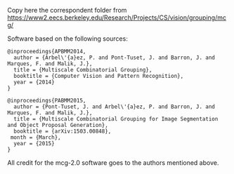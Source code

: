 Copy here the correspondent folder from
https://www2.eecs.berkeley.edu/Research/Projects/CS/vision/grouping/mcg/

Software based on the following sources:

```
@inproceedings{APBMM2014,
  author = {Arbel\'{a}ez, P. and Pont-Tuset, J. and Barron, J. and Marques, F. and Malik, J.},
  title = {Multiscale Combinatorial Grouping},
  booktitle = {Computer Vision and Pattern Recognition},
  year = {2014}
}

@inproceedings{PABMM2015,
  author = {Pont-Tuset, J. and Arbel\'{a}ez, P. and Barron, J. and Marques, F. and Malik, J.},
  title = {Multiscale Combinatorial Grouping for Image Segmentation and Object Proposal Generation},
  booktitle = {arXiv:1503.00848},
 month = {March},
  year = {2015}
}
```

All credit for the mcg-2.0 software goes to the authors mentioned above.
